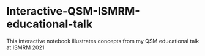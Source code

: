 # Interactive-QSM-ISMRM-educational-talk
This interactive notebook illustrates concepts from my QSM educational talk at ISMRM 2021
